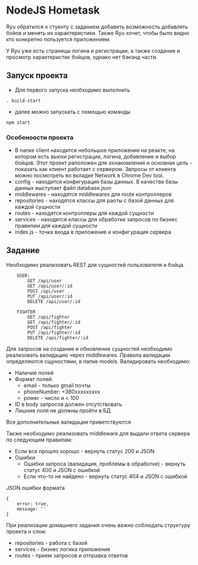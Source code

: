 # NodeJS Hometask

Ryu обратился к стуенту с заданием добавить возможность добавлять бойов и менять их характеристики. Также Ryu хочет, чтобы было видно кто конкретно пользуется приложением.

У Ryu уже есть страницы логина и регистрации, а также создание и просмотр характеристик бойцов, однако нет бэкэнд части.

## Запуск проекта
* Для первого запуска необходимо выполнить 
```
. build-start
```
* далее можно запускать с помощью команды
```
npm start
```

### Особеноости проекта
* В папке client находится небольшое приложение на реакте, на котором есть вьюхи регистрации, логина, добавление и выбор бойцов. Этот проект раположен для охнакомления и основная цель - показать как клиент работает с сервером. Звпросы от клиента можно посмотреть во вкладке Network в Chrome Dev tool.
* config - находится конфигурация базы данных. В качестве базы данных выступает файл database.json
* middlewares - находятся middlewares для route контроллеров
* repositories - находятся классы для раоты с базой данных для каждой сущности
* routes - находятся контроллеры для каждой сущности
* services - находятся классы для обработки запросов по бизнес правилам для каждой сущности
* index.js - точка входа в приложение и конфигурация сервера

## Задание

Необходимо реализовать REST для сущностей пользователя и бойца.
```
    USER:
        GET /api/user
        GET /api/user/:id
        POST /api/user
        PUT /api/user/:id
        DELETE /api/user/:id

    FIGHTER
        GET /api/fighter
        GET /api/fighter/:id
        POST /api/fighter
        PUT /api/fighter/:id
        DELETE /api/fighter/:id
```

Для запросов на создание и обновление сущностей необходимо реализовать валидацию через middlewares. Правила валидации определяются сщуностями, в папке models. Валидировать необходимо:

* Наличие полей
* Формат полей: 
    * email - только gmail почты
    * phoneNumber: +380xxxxxxxxx
    * power - число и < 100
* ID в body запросов должен отсутствовать
* Лишние поля не должны пройти в БД

Все дополнительные валидации приветствуются

Также необходимо реализовать middleware для выдали ответа сервера по следующим правилам:

* Если все прошло хорошо - вернуть статус 200 и JSON
* Ошибки
    * Ошибки запроса (валидация, проблемы в обработке) - вернуть статус 400 и JSON с ошибкой
    * Если что-то не найдено - вернуть статус 404 и JSON с ошибкой

JSON ошибки формата

```
{
    error: true,
    message: ''
}
```

При реализации домашнего задания очень важно соблюдать структуру проекта и слои:
* repositories - работа с базой
* services - бизнес логика приложения
* routes - прием запросов и отправка ответов